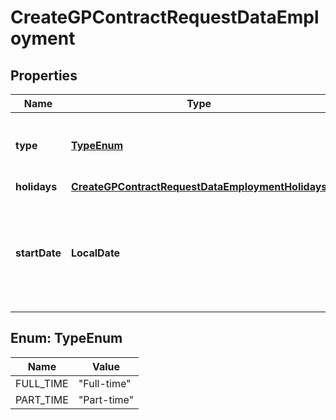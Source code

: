 

# CreateGPContractRequestDataEmployment


## Properties

| Name | Type | Description | Notes |
|------------ | ------------- | ------------- | -------------|
|**type** | [**TypeEnum**](#TypeEnum) | Is it a full-time contract or a part-time contract? |  |
|**holidays** | [**CreateGPContractRequestDataEmploymentHolidays**](CreateGPContractRequestDataEmploymentHolidays.md) |  |  |
|**startDate** | **LocalDate** | Short date in format ISO-8601 (YYYY-MM-DD). For example: 2022-12-31. |  |



## Enum: TypeEnum

| Name | Value |
|---- | -----|
| FULL_TIME | &quot;Full-time&quot; |
| PART_TIME | &quot;Part-time&quot; |



